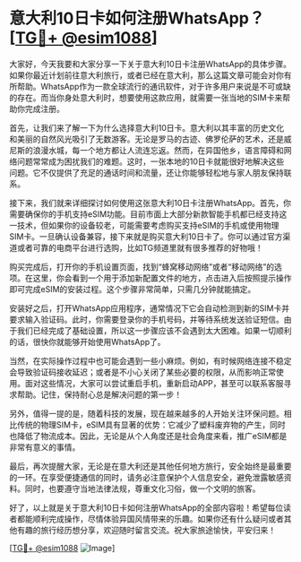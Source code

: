 # 意大利10日卡如何注册WhatsApp？[[TG💪+ @esim1088](https://t.me/s/esim1088)]

大家好，今天我要和大家分享一下关于意大利10日卡注册WhatsApp的具体步骤。如果你最近计划前往意大利旅行，或者已经在意大利，那么这篇文章可能会对你有所帮助。WhatsApp作为一款全球流行的通讯软件，对于许多用户来说是不可或缺的存在。而当你身处意大利时，想要使用这款应用，就需要一张当地的SIM卡来帮助你完成注册。

首先，让我们来了解一下为什么选择意大利10日卡。意大利以其丰富的历史文化和美丽的自然风光吸引了无数游客。无论是罗马的古迹、佛罗伦萨的艺术，还是威尼斯的浪漫水城，每一个地方都让人流连忘返。然而，在异国他乡，语言障碍和网络问题常常成为困扰我们的难题。这时，一张本地的10日卡就能很好地解决这些问题。它不仅提供了充足的通话时间和流量，还让你能够轻松地与家人朋友保持联系。

接下来，我们就来详细探讨如何使用这张意大利10日卡注册WhatsApp。首先，你需要确保你的手机支持eSIM功能。目前市面上大部分新款智能手机都已经支持这一技术，但如果你的设备较老，可能需要考虑购买支持eSIM的手机或使用物理SIM卡。一旦确认设备兼容，接下来就是购买意大利10日卡了。你可以通过官方渠道或者可靠的电商平台进行选购，比如TG频道里就有很多推荐的好物哦！

购买完成后，打开你的手机设置页面，找到“蜂窝移动网络”或者“移动网络”的选项。在这里，你会看到一个用于添加新配置文件的地方，点击进入后按照提示操作即可完成eSIM的安装过程。这个步骤非常简单，只需几分钟就能搞定。

安装好之后，打开WhatsApp应用程序，通常情况下它会自动检测到新的SIM卡并要求输入验证码。此时，你需要登录你的手机号码，并等待系统发送验证短信。由于我们已经完成了基础设置，所以这一步骤应该不会遇到太大困难。如果一切顺利的话，很快你就能够开始使用WhatsApp了。

当然，在实际操作过程中也可能会遇到一些小麻烦。例如，有时候网络连接不稳定会导致验证码接收延迟；或者是不小心关闭了某些必要的权限，从而影响正常使用。面对这些情况，大家可以尝试重启手机，重新启动APP，甚至可以联系客服寻求帮助。记住，保持耐心总是解决问题的第一步！

另外，值得一提的是，随着科技的发展，现在越来越多的人开始关注环保问题。相比传统的物理SIM卡，eSIM具有显著的优势：它减少了塑料废弃物的产生，同时也降低了物流成本。因此，无论是从个人角度还是社会角度来看，推广eSIM都是非常有意义的事情。

最后，再次提醒大家，无论是在意大利还是其他任何地方旅行，安全始终是最重要的一环。在享受便捷通信的同时，请务必注意保护个人信息安全，避免泄露敏感资料。同时，也要遵守当地法律法规，尊重文化习俗，做一个文明的旅客。

好了，以上就是关于意大利10日卡如何注册WhatsApp的全部内容啦！希望每位读者都能顺利完成操作，尽情体验异国风情带来的乐趣。如果你还有什么疑问或者其他有趣的旅行经历想分享，欢迎随时留言交流。祝大家旅途愉快，平安归来！

[[TG💪+ @esim1088](https://t.me/s/esim1088) ![Image](https://i.postimg.cc/4NQfJmqS/Snipaste-2025-05-13-00-14-12.png)]